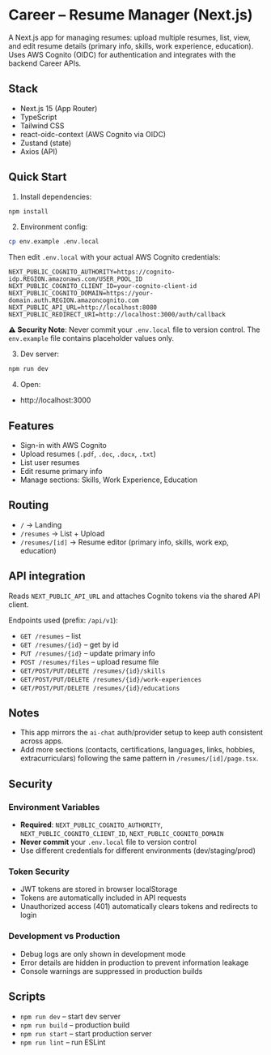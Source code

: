 # Career – Resume Manager (Next.js)

A Next.js app for managing resumes: upload multiple resumes, list, view, and edit resume details (primary info, skills, work experience, education). Uses AWS Cognito (OIDC) for authentication and integrates with the backend Career APIs.

## Stack
- Next.js 15 (App Router)
- TypeScript
- Tailwind CSS
- react-oidc-context (AWS Cognito via OIDC)
- Zustand (state)
- Axios (API)

## Quick Start

1. Install dependencies:
```bash
npm install
```

2. Environment config:
```bash
cp env.example .env.local
```
Then edit `.env.local` with your actual AWS Cognito credentials:
```env
NEXT_PUBLIC_COGNITO_AUTHORITY=https://cognito-idp.REGION.amazonaws.com/USER_POOL_ID
NEXT_PUBLIC_COGNITO_CLIENT_ID=your-cognito-client-id
NEXT_PUBLIC_COGNITO_DOMAIN=https://your-domain.auth.REGION.amazoncognito.com
NEXT_PUBLIC_API_URL=http://localhost:8080
NEXT_PUBLIC_REDIRECT_URI=http://localhost:3000/auth/callback
```

**⚠️ Security Note**: Never commit your `.env.local` file to version control. The `env.example` file contains placeholder values only.

3. Dev server:
```bash
npm run dev
```

4. Open:
- http://localhost:3000

## Features
- Sign-in with AWS Cognito
- Upload resumes (`.pdf`, `.doc`, `.docx`, `.txt`)
- List user resumes
- Edit resume primary info
- Manage sections: Skills, Work Experience, Education

## Routing
- `/` → Landing
- `/resumes` → List + Upload
- `/resumes/[id]` → Resume editor (primary info, skills, work exp, education)

## API integration
Reads `NEXT_PUBLIC_API_URL` and attaches Cognito tokens via the shared API client.

Endpoints used (prefix: `/api/v1`):
- `GET /resumes` – list
- `GET /resumes/{id}` – get by id
- `PUT /resumes/{id}` – update primary info
- `POST /resumes/files` – upload resume file
- `GET/POST/PUT/DELETE /resumes/{id}/skills`
- `GET/POST/PUT/DELETE /resumes/{id}/work-experiences`
- `GET/POST/PUT/DELETE /resumes/{id}/educations`

## Notes
- This app mirrors the `ai-chat` auth/provider setup to keep auth consistent across apps.
- Add more sections (contacts, certifications, languages, links, hobbies, extracurriculars) following the same pattern in `/resumes/[id]/page.tsx`.

## Security

### Environment Variables
- **Required**: `NEXT_PUBLIC_COGNITO_AUTHORITY`, `NEXT_PUBLIC_COGNITO_CLIENT_ID`, `NEXT_PUBLIC_COGNITO_DOMAIN`
- **Never commit** your `.env.local` file to version control
- Use different credentials for different environments (dev/staging/prod)

### Token Security
- JWT tokens are stored in browser localStorage
- Tokens are automatically included in API requests
- Unauthorized access (401) automatically clears tokens and redirects to login

### Development vs Production
- Debug logs are only shown in development mode
- Error details are hidden in production to prevent information leakage
- Console warnings are suppressed in production builds

## Scripts
- `npm run dev` – start dev server
- `npm run build` – production build
- `npm run start` – start production server
- `npm run lint` – run ESLint